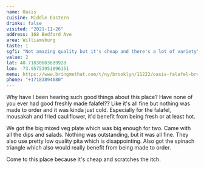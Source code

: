 ```yaml
---
name: Oasis
cuisine: Middle Eastern
drinks: false
visited: "2021-11-26"
address: 168 Bedford Ave
area: Williamsburg
taste: 1
sgfi: "Not amazing quality but it's cheap and there's a lot of variety"
value: 2
lat: 40.71830603689928
lon: -73.95753951896151
menu: https://www.bringmethat.com/t/ny/brooklyn/11222/oasis-falafel-brooklyn-1
phone: "+17183894680"
---
```


Why have I been hearing such good things about this place? Have none of you ever had good freshly made falafel?? Like it's all fine but nothing was made to order and it was kinda just cold. Especially for the falafel, mousakah and fried cauliflower, it'd benefit from being fresh or at least hot.

We got the big mixed veg plate which was big enough for two. Came with all the dips and salads. Nothing was outstanding, but it was all fine. They also use pretty low quality pita which is disappointing. Also got the spinach triangle which also would really benefit from being made to order.

Come to this place because it's cheap and scratches the itch.
